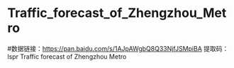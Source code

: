 # Traffic_forecast_of_Zhengzhou_Metro
#数据链接：https://pan.baidu.com/s/1AJpAWgbQ8Q33NjfJSMpiBA 
提取码：lspr 
Traffic forecast of Zhengzhou Metro
